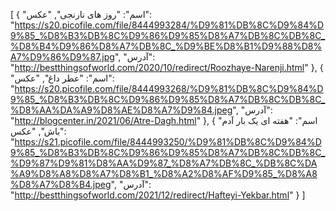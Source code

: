 [
  {
    "اسم": "روز های نارنجی",
    "عکس": "https://s20.picofile.com/file/8444993284/%D9%81%DB%8C%D9%84%D9%85_%D8%B3%DB%8C%D9%86%D9%85%D8%A7%DB%8C%DB%8C_%D8%B4%D9%86%D8%A7%DB%8C_%D9%BE%D8%B1%D9%88%D8%A7%D9%86%D9%87.jpg",
    "آدرس": "http://bestthingsofworld.com/2020/10/redirect/Roozhaye-Narenji.html"
  },
  {
    "اسم": "عطر داغ",
    "عکس": "https://s20.picofile.com/file/8444993268/%D9%81%DB%8C%D9%84%D9%85_%D8%B3%DB%8C%D9%86%D9%85%D8%A7%DB%8C%DB%8C_%D8%AA%DA%A9%D8%AE%D8%A7%D9%84.jpeg",
    "آدرس": "http://blogcenter.in/2021/06/Atre-Dagh.html"
  },
  {
    "اسم": "هفته ای یک بار آدم باش",
    "عکس": "https://s21.picofile.com/file/8444993250/%D9%81%DB%8C%D9%84%D9%85_%D8%B3%DB%8C%D9%86%D9%85%D8%A7%DB%8C%DB%8C_%D9%87%D9%81%D8%AA%D9%87_%D8%A7%DB%8C_%DB%8C%DA%A9%D8%A8%D8%A7%D8%B1_%D8%A2%D8%AF%D9%85_%D8%A8%D8%A7%D8%B4.jpeg",
    "آدرس": "http://bestthingsofworld.com/2021/12/redirect/Hafteyi-Yekbar.html"
  }
]
